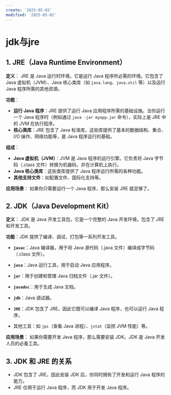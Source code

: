 ```yaml
---
create: '2025-05-02'
modified: '2025-05-02'
---
```


# jdk与jre

## 1. **JRE（Java Runtime Environment）**

**定义**：
JRE 是 Java 运行时环境，它是运行 Java 程序所必需的环境。它包含了 Java 虚拟机（JVM）、Java 核心类库（如 `java.lang`、`java.util` 等）以及运行 Java 程序所需的其他资源。

**功能**：

- **运行 Java 程序**：JRE 提供了运行 Java 应用程序所需的基础设施。当你运行一个 Java 程序时（例如通过 `java -jar myapp.jar` 命令），实际上是 JRE 中的 JVM 在执行程序。
- **核心类库**：JRE 包含了 Java 标准库，这些库提供了基本的数据结构、集合、I/O 操作、网络功能等，是 Java 程序运行的基础。

**组成**：

- **Java 虚拟机（JVM）**：JVM 是 Java 程序的运行引擎。它负责将 Java 字节码（.class 文件）转换为机器码，并在计算机上执行。
- **Java 核心类库**：这些类库提供了 Java 程序运行所需的各种功能。
- **其他支持文件**：如配置文件、国际化支持等。

**应用场景**：
如果你只需要运行一个 Java 程序，那么安装 JRE 就足够了。

## 2. **JDK（Java Development Kit）**

**定义**：
JDK 是 Java 开发工具包，它是一个完整的 Java 开发环境，包含了 JRE 和开发工具。

**功能**：JDK 提供了编译、调试、打包等一系列开发工具。

- **`javac`**：Java 编译器，用于将 Java 源代码（.java 文件）编译成字节码（.class 文件）。
- **`java`**：Java 运行工具，用于启动 Java 应用程序。
- **`jar`**：用于创建和管理 Java 归档文件（.jar 文件）。
- **`javadoc`**：用于生成 Java 文档。
- **`jdb`**：Java 调试器。

- **`JRE`**：JDK 包含了 JRE，因此它既可以编译 Java 程序，也可以运行 Java 程序。
- 其他工具：如 `jps`（查看 Java 进程）、`jstat`（监控 JVM 性能）等。

**应用场景**：
如果你需要开发 Java 程序，那么需要安装 JDK。JDK 是 Java 开发人员的必备工具。

## 3. **JDK 和 JRE 的关系**

- JDK 包含了 JRE，因此安装 JDK 后，你同时拥有了开发和运行 Java 程序的能力。
- JRE 仅用于运行 Java 程序，而 JDK 用于开发 Java 程序。